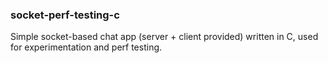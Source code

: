 ### socket-perf-testing-c

Simple socket-based chat app (server + client provided) written in C, used for experimentation and perf testing.